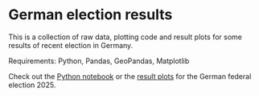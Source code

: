 # German election results

This is a collection of raw data, plotting code and result plots for some results of recent election in Germany.

Requirements: Python, Pandas, GeoPandas, Matplotlib

Check out the [Python notebook](BTW2025.ipynb) or the [result plots](plots/) for the German federal election 2025.

